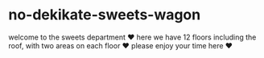 # no-dekikate-sweets-wagon

welcome to the sweets department ♥ 
here we have 12 floors including the roof, with two areas on each floor ♥
please enjoy your time here ♥
